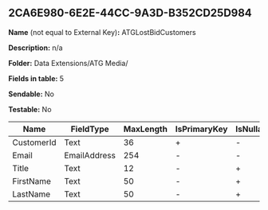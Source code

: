 ## 2CA6E980-6E2E-44CC-9A3D-B352CD25D984

**Name** (not equal to External Key)**:** ATGLostBidCustomers

**Description:** n/a

**Folder:** Data Extensions/ATG Media/

**Fields in table:** 5

**Sendable:** No

**Testable:** No

| Name | FieldType | MaxLength | IsPrimaryKey | IsNullable | DefaultValue |
| --- | --- | --- | --- | --- | --- |
| CustomerId | Text | 36 | + | - |  |
| Email | EmailAddress | 254 | - | - |  |
| Title | Text | 12 | - | + |  |
| FirstName | Text | 50 | - | + |  |
| LastName | Text | 50 | - | + |  |
